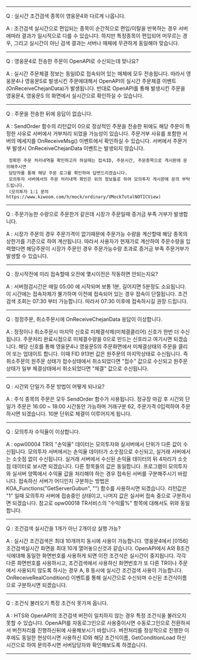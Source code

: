 
------------------------------------------------------------------------------------------------------------------------------------

Q : 실시간 조건검색 종목이 영웅문4와 다르게 나옵니다.

A : 조건검색 실시간으로 편입되는 종목이 순간적으로 편입/이탈을 반복하는 경우
     서버에따라 결과가 일시적으로 다를 수 있습니다.
     하지만 특정종목이 편입되어 머무르는 경우, 그리고 실시간이 아닌 검색 결과는
     서버나 매체에 무관하게 동일해야 맞습니다.

------------------------------------------------------------------------------------------------------------------------------------

Q : 영웅문4로 전송한 주문이 OpenAPI로 수신되는데 맞나요?

A : 실시간 주문체결 정보는 동일ID로 접속되어 있는 매체에 모두 전송됩니다.
     따라서 영웅문4나 영웅문S로 발생시킨 주문에대해서
     OpenAPI의 실시간 주문체결 이벤트(OnReceiveChejanData)가 발생됩니다.
     반대로 OpenAPI를 통해 발생시킨 주문을 영웅문4, 영웅문S 의 화면에서 실시간으로 확인하실 수 있습니다.

------------------------------------------------------------------------------------------------------------------------------------

Q : 주문을 전송한 뒤에 응답이 없습니다.

A : SendOrder 함수의 리턴값이 0으로 정상적인 주문을 전송한 뒤에도
     해당 주문이 특정한 사유로 서버에서 거부처리 되었을 가능성이 있습니다.
     주문거부 사유를 포함한 서버의 메세지를 OnReceiveMsg() 이벤트에서 확인하실 수 있습니다.
     서버에서 주문거부 발생시 OnReceiveChejanData 이벤트는 발생되지 않습니다.

     정확한 주문 처리내역을 확인하고자 하실때는 접속ID, 주문시간, 주문종목으로 게시판에 문의해주시면
     담당자를 통해 해당 주문 로그를 확인하여 답변드리겠습니다.
     모의투자 서버에서의 주문 처리내역 확인은 위의 정보들로 하여 모의투자 게시판에 문의 부탁드립니다.
     (모의투자 1:1 문의 https://www.kiwoom.com/h/mock/ordinary/VMockTotalNOTICView)

------------------------------------------------------------------------------------------------------------------------------------

Q : 주문가능한 수량으로 주문한거 같은데 시장가 주문일때 증거금 부족 거부가 발생합니다.

A : 시장가 주문의 경우 주문가격이 없기때문에 주문가능 수량을 계산할때 해당 종목의
     상한가를 기준으로 하여 계산됩니다.
     따라서 사용자가 현재가로 계산하여 주문수량을 입력했다면 해당주문이 시장가 주문인 경우
     주문가능수량 초과로 증거금 부족 주문거부가 발생할 수 있습니다.

------------------------------------------------------------------------------------------------------------------------------------

Q : 장시작전에 미리 접속할때 오전에 몇시이전은 작동하면 안되는지요?

A : 서버점검시간은 매일 05:00 에 시작되며 보통 1분, 길어지면 5분정도 소요됩니다.
     이 시간에는 접속자체가 불가하며 이전에 접속되어 있는 경우 접속이 단절됩니다.
     조건검색 조회는 07:30 부터 가능합니다.
     따라서 07:30 이후에 접속하시길 권장 드립니다.

------------------------------------------------------------------------------------------------------------------------------------

Q : 정정주문, 취소주문시에 OnReceiveChejanData 응답이 이상합니다.

A : 정정이나 취소주문시 마지막 신호로 미체결삭제(미체결클리어) 신호가 한번 더 수신됩니다.
     주문처리 완료시점으로 미체결수량을 0으로 만드는 신호라고 여기시면 되겠습니다.
     해당 신호를 통해 영웅문4나 영웅문S의 주문화면에서 미체결상태의 주문을 클리어 또는 업데이트 합니다.
     이때 FID 913번 값은 원주문의 마지막상태로 수신됩니다.
     즉 취소주문의 원주문 상태가 접수상태에서 취소되었다면 "접수" 값으로 수신되고
     원주문 상태가 일부 체결상태에서 취소되었다면 "체결" 값으로 수신됩니다.

------------------------------------------------------------------------------------------------------------------------------------

Q : 시간외 단일가 주문 방법이 어떻게 되나요?

A : 주식 종목의 주문은 모두 SendOrder 함수가 사용됩니다.
     정규장 마감 후 시간외 단일가 주문은 16:00 ~ 18:00 시간동안 가능하며
     거래구분 62, 주문가격 0입력하여 주문하시면 되겠습니다.
     10분 단위로 체결이 이루어지게 됩니다.

------------------------------------------------------------------------------------------------------------------------------------

Q : 모의투자 수익율이 이상합니다.

A : opw00004  TR의 "손익율" 데이터는 모의투자와 실서버에서 단위가 다른 값이 수신됩니다.
     모의투자 서버에서는 손익율 데이터가 소숫점으로 수신되고, 실거래 서버에서는 소숫점 없이 수신됩니다.
     실거래 서버에서 수신된 손익율 데이터의 뒤 4자리가 소숫점 데이터로 보시면 되겠습니다. 다른 항목들의 값은 동일합니다.
     프로그램이 모의투자와 실서버 양쪽에서 수익율 값을 처리해야 하는 경우
     접속된 서버를 구분해주시기 바랍니다.
     접속하신 서버가 어디인지 구분하는 방법은
     KOA_Functions("GetServerGubun", "") 함수를 사용하시면 되겠습니다.
     리턴값은 "1" 일때 모의투자 서버에 접송중인 상태이고, 나머지 값은 실서버 접속 중으로 구분하시면 되겠습니다.
     참고로 opw00018 TR서비스의 "수익률%" 항목에 대해서도 위와 동일합니다.

------------------------------------------------------------------------------------------------------------------------------------

Q : 조건검색 실시간을 1개가 아닌 2개이상 실행 가능?

A : 실시간 조건검색은 최대 10개까지 동시에 사용이 가능합니다.
     영웅문4에서 [0156] 조건검색실시간 화면을 최대 10개 열어놓으신것과 같습니다.
     OpenAPI에서 A와 B조건식에대해 동일한 화면번호를 사용하게 되면 이전 조건식은 실시간이 중지됩니다.
     각각 다른 화면번호를 사용하시고, 조건검색에서 사용하신 화면번호가
     또 다른 TR이나 주문에서 사용되지 않도록 하시는 경우
     A, B 동시에 실시간 조건검색 사용이 가능합니다.
     OnReceiveRealCondition() 이벤트를 통해 실시간으로 수신되며 수신된 조건식이름으로 구분하시면 되겠습니다.

------------------------------------------------------------------------------------------------------------------------------------

Q : 조건식 불러오기 특정 조건식 못가져 옵니다.

A : HTS와 OpenAPI의 조건검색 버전이 일치하지 않는 경우 특정 조건식을 불러오지 못할 수 있습니다.
     OpenAPI를 자동로그인으로 사용중이시면 수동로그인으로 전환하셔서 버전처리를
     진행하신뒤에 사용해보시기 바랍니다.
     버전처리를 정상적으로 진행한 이후에도 동일한 현상이시면
     사용하신 ID와 해당 조건식이름, GetConditionLoad 하신 시간으로 하여 문의주시면
     서버담당자와 확인해보도록 하겠습니다.

------------------------------------------------------------------------------------------------------------------------------------
